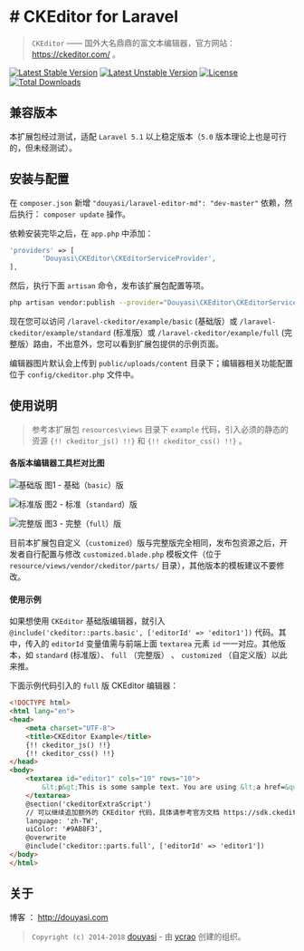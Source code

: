 # # CKEditor for Laravel

>  `CKEditor` —— 国外大名鼎鼎的富文本编辑器，官方网站：https://ckeditor.com/ 。

[![Latest Stable Version](https://poser.pugx.org/douyasi/laravel-ckeditor/v/stable.svg?format=flat-square)](https://packagist.org/packages/douyasi/laravel-ckeditor)
[![Latest Unstable Version](https://poser.pugx.org/douyasi/laravel-ckeditor/v/unstable.svg?format=flat-square)](https://packagist.org/packages/douyasi/laravel-ckeditor)
[![License](https://poser.pugx.org/douyasi/laravel-ckeditor/license?format=flat-square)](https://packagist.org/packages/douyasi/laravel-ckeditor)
[![Total Downloads](https://poser.pugx.org/douyasi/laravel-ckeditor/downloads?format=flat-square)](https://packagist.org/packages/douyasi/laravel-ckeditor)

## 兼容版本

本扩展包经过测试，适配 `Laravel 5.1` 以上稳定版本（`5.0` 版本理论上也是可行的，但未经测试）。

## 安装与配置

在 `composer.json` 新增 `"douyasi/laravel-editor-md": "dev-master"` 依赖，然后执行： `composer update` 操作。

依赖安装完毕之后，在 `app.php` 中添加：

```php
'providers' => [
        'Douyasi\CKEditor\CKEditorServiceProvider',
],
```

然后，执行下面 `artisan` 命令，发布该扩展包配置等项。

```bash
php artisan vendor:publish --provider="Douyasi\CKEditor\CKEditorServiceProvider" --force
```

现在您可以访问 `/laravel-ckeditor/example/basic` (基础版）或 `/laravel-ckeditor/example/standard` (标准版）或 `/laravel-ckeditor/example/full` (完整版）路由，不出意外，您可以看到扩展包提供的示例页面。

编辑器图片默认会上传到 `public/uploads/content` 目录下；编辑器相关功能配置位于 `config/ckeditor.php` 文件中。

## 使用说明

>   参考本扩展包 `resources\views` 目录下 `example` 代码，引入必须的静态的资源 `{!! ckeditor_js() !!}` 和 `{!! ckeditor_css() !!}` 。

#### 各版本编辑器工具栏对比图

![基础版](http://mweb-upyun.test.upcdn.net/2018/01/12/23f5d8cb246f111d2ab1d83abfad2cf0.png)
图1 - 基础（`basic`）版

![标准版](http://mweb-upyun.test.upcdn.net/2018/01/12/f41ba89ad60005d6d52fa8ff8962c296.png)
图2 - 标准（`standard`）版 

![完整版](http://mweb-upyun.test.upcdn.net/2018/01/12/62a7d4b79d60f739b314619049b2511c.png)
图3 - 完整（`full`）版  

目前本扩展包自定义（`customized`）版与完整版完全相同，发布包资源之后，开发者自行配置与修改 `customized.blade.php` 模板文件（位于 `resource/views/vendor/ckeditor/parts/` 目录），其他版本的模板建议不要修改。


#### 使用示例

如果想使用 `CKEditor` 基础版编辑器，就引入 `@include('ckeditor::parts.basic', ['editorId' => 'editor1'])` 代码。其中，传入的 `editorId` 变量值需与前端上面 `textarea` 元素 `id` 一一对应。其他版本，如 `standard` (标准版）、 `full` （完整版） 、 `customized` （自定义版）以此来推。

下面示例代码引入的 `full` 版 CKEditor 编辑器：

```html
<!DOCTYPE html>
<html lang="en">
<head>
    <meta charset="UTF-8">
    <title>CKEditor Example</title>
    {!! ckeditor_js() !!}
    {!! ckeditor_css() !!}
</head>
<body>
    <textarea id="editor1" cols="10" rows="10">
        &lt;p&gt;This is some sample text. You are using &lt;a href=&quot;http://ckeditor.com&quot;&gt;CKEditor&lt;/a&gt;, an online &lt;abbr title=&quot;What You See Is What You Get&quot;&gt;WYSIWYG&lt;/abbr&gt;&amp;nbsp;editor.&lt;/p&gt;
    </textarea>
    @section('ckeditorExtraScript')
    // 可以继续追加额外的 CKEditor 代码，具体请参考官方文档 https://sdk.ckeditor.com/ 或 https://docs.ckeditor.com/ckeditor4/docs/
    language: 'zh-TW',
    uiColor: '#9AB8F3',
    @overwrite
    @include('ckeditor::parts.full', ['editorId' => 'editor1'])
</body>
</html>
```

## 关于

博客 ： http://douyasi.com

>   `Copyright (c) 2014-2018` [douyasi](https://github.com/douyasi) - 由 [ycrao](https://raoyc.com) 创建的组织。